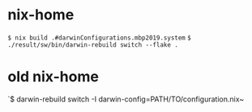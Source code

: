 # nix-home
`$ nix build .#darwinConfigurations.mbp2019.system`
`$ ./result/sw/bin/darwin-rebuild switch --flake .`

# old nix-home
`$ darwin-rebuild switch -I darwin-config=PATH/TO/configuration.nix~


